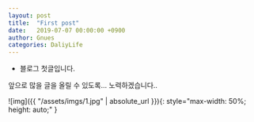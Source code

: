```yaml
---
layout: post
title:  "First post"
date:   2019-07-07 00:00:00 +0900
author: Gnues
categories: DaliyLife
---
```


- 블로그 첫글입니다.

앞으로 많을 글을 올릴 수 있도록... 노력하겠습니다..

![img]({{ "/assets/imgs/1.jpg" | absolute_url }}){: style="max-width: 50%; height: auto;" }
